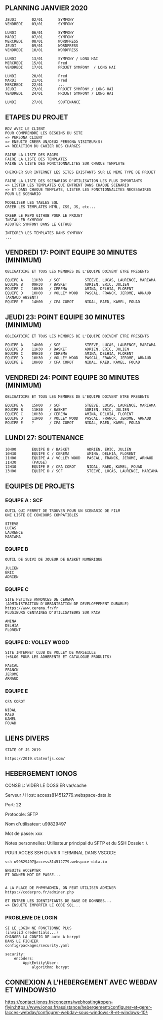 ## PLANNING JANVIER 2020

    JEUDI       02/01       SYMFONY
    VENDREDI    03/01       SYMFONY

    LUNDI       06/01       SYMFONY
    MARDI       07/01       SYMFONY
    MERCREDI    08/01       WORDPRESS
    JEUDI       09/01       WORDPRESS
    VENDREDI    10/01       WORDPRESS

    LUNDI       13/01       SYMFONY / LONG HAI
    MERCREDI    15/01       Fred
    VENDREDI    17/01       PROJET SYMFONY  / LONG HAI

    LUNDI       20/01       Fred
    MARDI       21/01       Fred
    MERCREDI    22/01       ...
    JEUDI       23/01       PROJET SYMFONY / LONG HAI
    VENDREDI    24/01       PROJET SYMFONY / LONG HAI

    LUNDI       27/01       SOUTENANCE



## ETAPES DU PROJET


    RDV AVEC LE CLIENT
    POUR COMPRENDRE LES BESOINS DU SITE
    => PERSONA CLIENT
    => ENSUITE CREER UN/DEUX PERSONA VISITEUR(S)
    => REDACTION DU CAHIER DES CHARGES

    FAIRE LA LISTE DES PAGES
    FAIRE LA LISTE DES TEMPLATES
    FAIRE LA LISTE DES FONCTIONNALITES SUR CHAQUE TEMPLATE

    CHERCHER SUR INTERNET LES SITES EXISTANTS SUR LE MEME TYPE DE PROJET

    FAIRE LA LISTE DES SCENARIOS D'UTILISATION LES PLUS IMPORTANTS
    => LISTER LES TEMPLATES QUI ENTRENT DANS CHAQUE SCENARIO
    => ET DANS CHAQUE TEMPLATE, LISTER LES FONCTIONNALITES NECESSAIRES POUR LE SCENARIO

    MODELISER LES TABLES SQL
    CREER LES TEMPLATES HTML, CSS, JS, etc...

    CREER LE REPO GITHUB POUR LE PROJET
    INSTALLER SYMFONY 
    AJOUTER SYMFONY DANS LE GITHUB

    INTEGRER LES TEMPLATES DANS SYMFONY
    ...


## VENDREDI 17: POINT EQUIPE 30 MINUTES (MINIMUM)

    OBLIGATOIRE ET TOUS LES MEMBRES DE L'EQUIPE DOIVENT ETRE PRESENTS

    EQUIPE A    11H30   / SCF           STEEVE, LUCAS, LAURENCE, MARIAMA
    EQUIPE B    09H30   / BASKET        ADRIEN, ERIC, JULIEN
    EQUIPE C    10H30   / CEREMA        AMINA, DELHIA, FLORENT
    EQUIPE D    10H00   / VOLLEY WOOD   PASCAL, FRANCK, JEROME, ARNAUD  (ARNAUD ABSENT)
    EQUIPE E    14H00   / CFA COROT     NIDAL, RAED, KAMEL, FOUAD

## JEUDI 23: POINT EQUIPE 30 MINUTES (MINIMUM)

    OBLIGATOIRE ET TOUS LES MEMBRES DE L'EQUIPE DOIVENT ETRE PRESENTS

    EQUIPE A    14H00   / SCF           STEEVE, LUCAS, LAURENCE, MARIAMA
    EQUIPE B    11H30   / BASKET        ADRIEN, ERIC, JULIEN
    EQUIPE C    09H30   / CEREMA        AMINA, DELHIA, FLORENT
    EQUIPE D    10H30   / VOLLEY WOOD   PASCAL, FRANCK, JEROME, ARNAUD
    EQUIPE E    10H00   / CFA COROT     NIDAL, RAED, KAMEL, FOUAD

## VENDREDI 24: POINT EQUIPE 30 MINUTES (MINIMUM)

    OBLIGATOIRE ET TOUS LES MEMBRES DE L'EQUIPE DOIVENT ETRE PRESENTS

    EQUIPE A    15H00   / SCF           STEEVE, LUCAS, LAURENCE, MARIAMA
    EQUIPE B    11H30   / BASKET        ADRIEN, ERIC, JULIEN
    EQUIPE C    10H30   / CEREMA        AMINA, DELHIA, FLORENT
    EQUIPE D    11H00   / VOLLEY WOOD   PASCAL, FRANCK, JEROME, ARNAUD
    EQUIPE E    ?       / CFA COROT     NIDAL, RAED, KAMEL, FOUAD



## LUNDI 27: SOUTENANCE

    10H00       EQUIPE B / BASKET        ADRIEN, ERIC, JULIEN
    10H30       EQUIPE C / CEREMA        AMINA, DELHIA, FLORENT
    11H00       EQUIPE A / VOLLEY WOOD   PASCAL, FRANCK, JEROME, ARNAUD
    11H30       (PAUSE)
    12H30       EQUIPE E / CFA COROT     NIDAL, RAED, KAMEL, FOUAD
    13H00       EQUIPE D / SCF           STEEVE, LUCAS, LAURENCE, MARIAMA





## EQUIPES DE PROJETS


### EQUIPE A : SCF

    OUTIL QUI PERMET DE TROUVER POUR UN SCENARIO DE FILM
    UNE LISTE DE CONCOURS COMPATIBLES

    STEEVE
    LUCAS
    LAURENCE
    MARIAMA


### EQUIPE B

    OUTIL DE SUIVI DE JOUEUR DE BASKET NUMERIQUE

    JULIEN
    ERIC
    ADRIEN

### EQUIPE C

    SITE PETITES ANNONCES DE CEREMA
    (ADMINISTRATION D'URBANISATION DE DEVELOPPEMENT DURABLE)
    https://www.cerema.fr/fr
    PLUSIEURS CENTAINES D'UTILISATEURS SUR PACA

    AMINA
    DELHIA
    FLORENT


### EQUIPE D: VOLLEY WOOD

    SITE INTERNET CLUB DE VOLLEY DE MARSEILLE
    (+BLOG POUR LES ADHERENTS ET CATALOGUE PRODUITS)

    PASCAL
    FRANCK
    JEROME
    ARNAUD  

### EQUIPE E

    CFA COROT

    NIDAL
    RAED
    KAMEL
    FOUAD

## LIENS DIVERS

    STATE OF JS 2019

    https://2019.stateofjs.com/


## HEBERGEMENT IONOS

CONSEIL: VIDER LE DOSSIER var/cache

Serveur / Host:
access814512779.webspace-data.io

Port:
22

Protocole:
SFTP

Nom d'utilisateur:
u99829497

Mot de passe:
xxx

Notes personnelles:
Utilisateur principal du SFTP et du SSH
Dossier:
/.

POUR ACCES SSH
OUVRIR TERMINAL DANS VSCODE

    ssh u99829497@access814512779.webspace-data.io

    ENSUITE ACCEPTER 
    ET DONNER MOT DE PASSE...


    A LA PLACE DE PHPMYADMIN, ON PEUT UTILISER ADMINER
    https://coderpro.fr/adminer.php

    ET ENTRER LES IDENTIFIANTS DE BASE DE DONNEES...
    => ENSUITE IMPORTER LE CODE SQL...



### PROBLEME DE LOGIN

    SI LE LOGIN NE FONCTIONNE PLUS 
    (invalid credentials...)
    CHANGER LA CONFIG DE auto A bcrypt
    DANS LE FICHIER 
    config/packages/security.yaml

    security:
        encoders:
            App\Entity\User:
                algorithm: bcrypt


## CONNEXION A L'HEBERGEMENT AVEC WEBDAV ET WINDOWS10

https://contact.ionos.fr/concerns/webhosting#open-flyin:https://www.ionos.fr/assistance/hebergement/configurer-et-gerer-lacces-webdav/configurer-webdav-sous-windows-8-et-windows-10/;


